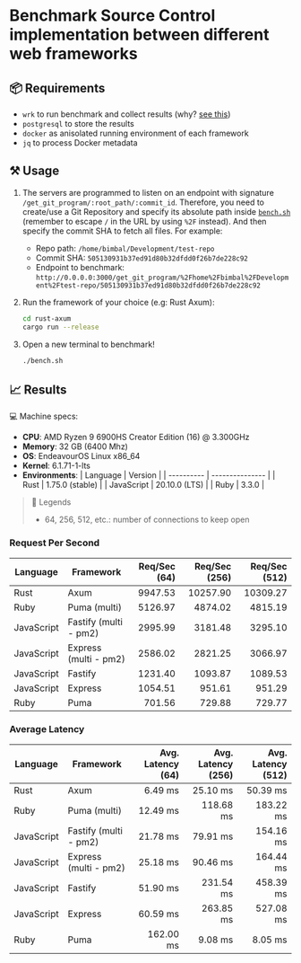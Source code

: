 # Benchmark Source Control implementation between different web frameworks

## 📦 Requirements

- `wrk` to run benchmark and collect results (why? [see this](https://k6.io/blog/comparing-best-open-source-load-testing-tools))
- `postgresql` to store the results
- `docker` as anisolated running environment of each framework
- `jq` to process Docker metadata

## ⚒ Usage

1. The servers are programmed to listen on an endpoint with signature `/get_git_program/:root_path/:commit_id`. Therefore, you need to create/use a Git Repository and specify its absolute path inside [`bench.sh`](./bench.sh) (remember to escape `/` in the URL by using `%2F` instead). And then specify the commit SHA to fetch all files. For example:
    - Repo path: `/home/bimbal/Development/test-repo`
    - Commit SHA: `505130931b37ed91d80b32dfdd0f26b7de228c92`
    - Endpoint to benchmark: `http://0.0.0.0:3000/get_git_program/%2Fhome%2Fbimbal%2FDevelopment%2Ftest-repo/505130931b37ed91d80b32dfdd0f26b7de228c92`

2. Run the framework of your choice (e.g: Rust Axum):

    ```bash
    cd rust-axum
    cargo run --release
    ```

3. Open a new terminal to benchmark!

    ```bash
    ./bench.sh
    ```

## 📈 Results

💻 Machine specs:

- **CPU**: AMD Ryzen 9 6900HS Creator Edition (16) @ 3.300GHz
- **Memory**: 32 GB (6400 Mhz)
- **OS**: EndeavourOS Linux x86_64
- **Kernel**: 6.1.71-1-lts
- **Environments**:
  | Language   | Version         |
  | ---------- | --------------- |
  | Rust       | 1.75.0 (stable) |
  | JavaScript | 20.10.0 (LTS)   |
  | Ruby       | 3.3.0           |

> 🚩 Legends
>
> - 64, 256, 512, etc.: number of connections to keep open

### Request Per Second

| Language   | Framework             | Req/Sec (64) | Req/Sec (256) | Req/Sec (512) |
| ---------- | --------------------- | -----------: | ------------: | ------------: |
| Rust       | Axum                  |      9947.53 |      10257.90 |      10309.27 |
| Ruby       | Puma (multi)          |      5126.97 |       4874.02 |       4815.19 |
| JavaScript | Fastify (multi - pm2) |      2995.99 |       3181.48 |       3295.10 |
| JavaScript | Express (multi - pm2) |      2586.02 |       2821.25 |       3066.97 |
| JavaScript | Fastify               |      1231.40 |       1093.87 |       1089.53 |
| JavaScript | Express               |      1054.51 |        951.61 |        951.29 |
| Ruby       | Puma                  |       701.56 |        729.88 |        729.77 |

### Average Latency

| Language   | Framework             | Avg. Latency (64) | Avg. Latency (256) | Avg. Latency (512) |
| ---------- | --------------------- | ----------------: | -----------------: | -----------------: |
| Rust       | Axum                  |           6.49 ms |           25.10 ms |           50.39 ms |
| Ruby       | Puma (multi)          |          12.49 ms |          118.68 ms |          183.22 ms |
| JavaScript | Fastify (multi - pm2) |          21.78 ms |           79.91 ms |          154.16 ms |
| JavaScript | Express (multi - pm2) |          25.18 ms |           90.46 ms |          164.44 ms |
| JavaScript | Fastify               |          51.90 ms |          231.54 ms |          458.39 ms |
| JavaScript | Express               |          60.59 ms |          263.85 ms |          527.08 ms |
| Ruby       | Puma                  |         162.00 ms |            9.08 ms |            8.05 ms |
